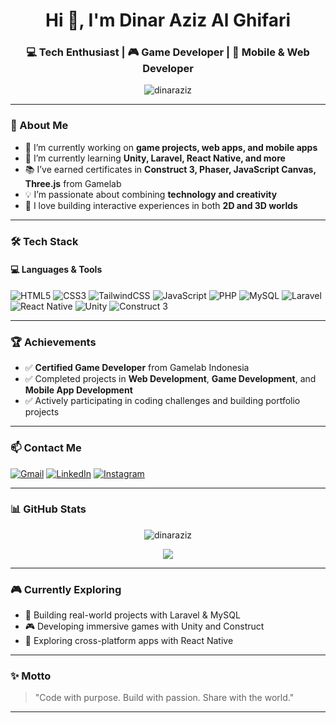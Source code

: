<h1 align="center">Hi 👋, I'm Dinar Aziz Al Ghifari</h1>
<h3 align="center">💻 Tech Enthusiast | 🎮 Game Developer | 📱 Mobile & Web Developer</h3>

<p align="center">
  <img src="https://komarev.com/ghpvc/?username=dinaraziz&label=Profile%20views&color=0e75b6&style=flat" alt="dinaraziz" />
</p>

---

### 🌟 About Me

- 🔭 I’m currently working on **game projects, web apps, and mobile apps**
- 🌱 I’m currently learning **Unity, Laravel, React Native, and more**
- 📚 I’ve earned certificates in **Construct 3, Phaser, JavaScript Canvas, Three.js** from Gamelab
- 💡 I’m passionate about combining **technology and creativity**
- 🚀 I love building interactive experiences in both **2D and 3D worlds**

---

### 🛠 Tech Stack

#### 💻 Languages & Tools

![HTML5](https://img.shields.io/badge/-HTML5-E34F26?style=flat&logo=html5&logoColor=white)
![CSS3](https://img.shields.io/badge/-CSS3-1572B6?style=flat&logo=css3)
![TailwindCSS](https://img.shields.io/badge/-TailwindCSS-38B2AC?style=flat&logo=tailwind-css)
![JavaScript](https://img.shields.io/badge/-JavaScript-F7DF1E?style=flat&logo=javascript&logoColor=black)
![PHP](https://img.shields.io/badge/-PHP-777BB4?style=flat&logo=php)
![MySQL](https://img.shields.io/badge/-MySQL-4479A1?style=flat&logo=mysql)
![Laravel](https://img.shields.io/badge/-Laravel-F55247?style=flat&logo=laravel&logoColor=white)
![React Native](https://img.shields.io/badge/-React%20Native-20232A?style=flat&logo=react)
![Unity](https://img.shields.io/badge/-Unity-000000?style=flat&logo=unity)
![Construct 3](https://img.shields.io/badge/-Construct%203-5C2D91?style=flat&logoColor=white)

---

### 🏆 Achievements

- ✅ **Certified Game Developer** from Gamelab Indonesia
- ✅ Completed projects in **Web Development**, **Game Development**, and **Mobile App Development**
- ✅ Actively participating in coding challenges and building portfolio projects

---

### 📫 Contact Me

[![Gmail](https://img.shields.io/badge/-Gmail-D14836?style=flat&logo=gmail&logoColor=white)](mailto:dinaraziz942@gmail.com)
[![LinkedIn](https://img.shields.io/badge/-LinkedIn-0077B5?style=flat&logo=linkedin)](https://linkedin.com/in/dinaraziz)
[![Instagram](https://img.shields.io/badge/-Instagram-E4405F?style=flat&logo=instagram&logoColor=white)](https://instagram.com/yourusername)

---

### 📊 GitHub Stats

<p align="center">
  <img src="https://github-readme-stats.vercel.app/api?username=dinaraziz&show_icons=true&theme=tokyonight" alt="dinaraziz" />
</p>

<p align="center">
  <img src="https://github-readme-streak-stats.herokuapp.com/?user=dinaraziz&theme=tokyonight" />
</p>

---

### 🎮 Currently Exploring

- 🔧 Building real-world projects with Laravel & MySQL
- 🎮 Developing immersive games with Unity and Construct
- 📱 Exploring cross-platform apps with React Native

---

### ✨ Motto

> "Code with purpose. Build with passion. Share with the world."

---
